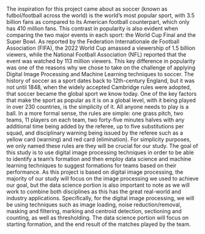 The inspiration for this project came about as soccer (known as futbol/football across the world) is the world’s most popular sport, with 3.5 billion fans as compared to its American football counterpart, which only has 410 million fans. This contrast in popularity is also evident when comparing the two major events in each sport: the World Cup Final and the Super Bowl. As reported by the Federation Internationale de Football Association (FIFA), the 2022 World Cup amassed a viewership of 1.5 billion viewers, while the National Football Association (NFL) reported that the event was watched by 113 million viewers. This key difference in popularity was one of the reasons why we chose to take on the challenge of applying Digital Image Processing and Machine Learning techniques to soccer.
The history of soccer as a sport dates back to 12th-century England, but it was not until 1848, when the widely accepted Cambridge rules were adopted, that soccer became the global sport we know today. One of the key factors that make the sport as popular as it is on a global level, with it being played in over 230 countries, is the simplicity of it. All anyone needs to play is a ball. In a more formal sense, the rules are simple: one grass pitch, two teams, 11 players on each team, two forty-five minutes halves with any additional time being added by the referee, up to five substitutions per squad, and disciplinary warning being issued by the referee such as a yellow card (warning) and red card (elimination). For simplicity purposes, we only named these rules are they will be crucial for our study. 
The goal of this study is to use digital image processing techniques in order to be able to identify a team’s formation and then employ data science and machine learning techniques to suggest formations for teams based on their performance. As this project is based on digital image processing, the majority of our study will focus on the image processing we used to achieve our goal, but the data science portion is also important to note as we will work to combine both disciplines as this has the great real-world and industry applications. Specifically, for the digital image processing, we will be using techniques such as image loading, noise reduction/removal, masking and filtering, marking and centroid detection, sectioning and counting, as well as thresholding. The data science portion will focus on starting formation, and the end result of the matches played by the team.
